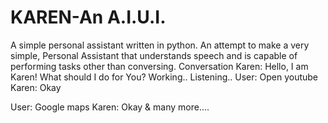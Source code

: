# KAREN-An A.I.U.I.
A simple personal assistant written in python.
An attempt to make a very simple, Personal Assistant that understands speech and is capable of performing tasks other than conversing.
 Conversation
 Karen: Hello, I am Karen! What should I do for You?
 Working..
 Listening..
 User: Open youtube
 Karen: Okay
 
 User: Google maps
 Karen: Okay
  & many more....
